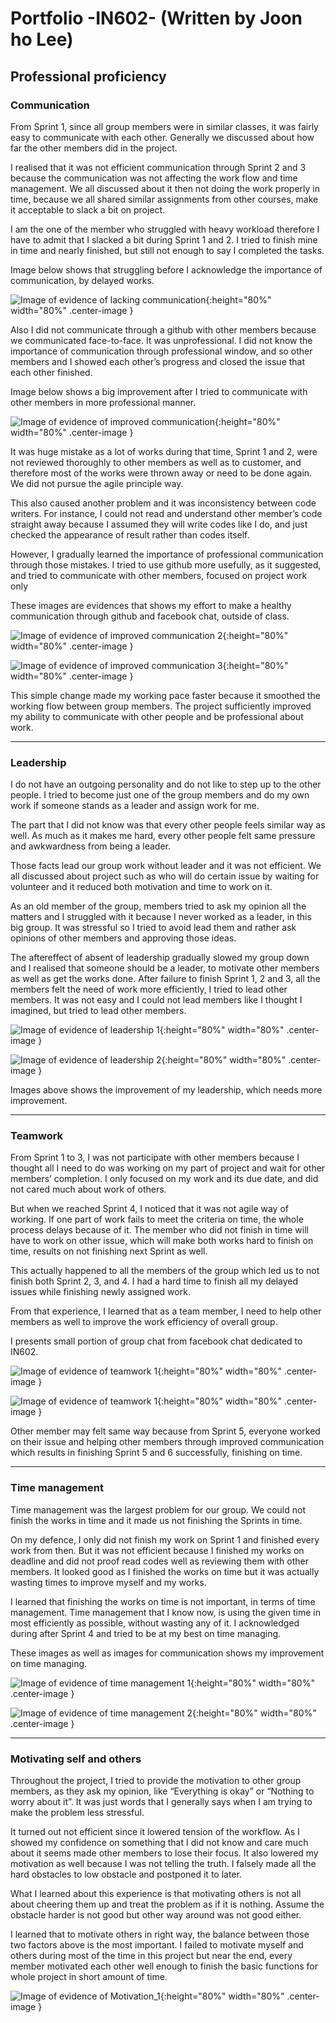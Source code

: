 # Portfolio -IN602- (Written by Joon ho Lee)


## Professional proficiency


### Communication
From Sprint 1, since all group members were in similar classes, it was fairly easy to communicate with each other. Generally we discussed about how far the other members did in the project.

I realised that it was not efficient communication through Sprint 2 and 3 because the communication was not affecting the work flow and time management. We all discussed about it then not doing the work properly in time, because we all shared similar assignments from other courses, make it acceptable to slack a bit on project.

I am the one of the member who struggled with heavy workload therefore I have to admit that I slacked a bit during Sprint 1 and 2. I tried to finish mine in time and nearly finished, but still not enough to say I completed the tasks.

Image below shows that struggling before I acknowledge the importance of communication, by delayed works.

![Image of evidence of lacking communication](/Images/Communication_1.PNG){:height="80%" width="80%" .center-image }

Also I did not communicate through a github with other members because we communicated face-to-face. It was unprofessional. I did not know the importance of communication through professional window, and so other members and I showed each other’s progress and closed the issue that each other finished.

Image below shows a big improvement after I tried to communicate with other members in more professional manner.

![Image of evidence of improved communication](/Images/Communication_2.PNG){:height="80%" width="80%" .center-image }

It was huge mistake as a lot of works during that time, Sprint 1 and 2, were not reviewed thoroughly to other members as well as to customer, and therefore most of the works were thrown away or need to be done again. We did not pursue the agile principle way. 

This also caused another problem and it was inconsistency between code writers. For instance, I could not read and understand other member’s code straight away because I assumed they will write codes like I do, and just checked the appearance of result rather than codes itself.

However, I gradually learned the importance of professional communication through those mistakes. I tried to use github more usefully, as it suggested, and tried to communicate with other members, focused on project work only

These images are evidences that shows my effort to make a healthy communication through github and facebook chat, outside of class.

![Image of evidence of improved communication 2](/Images/Communication_3.PNG){:height="80%" width="80%" .center-image }

![Image of evidence of improved communication 3](/Images/Communication_4.PNG){:height="80%" width="80%" .center-image }

This simple change made my working pace faster because it smoothed the working flow between group members. The project sufficiently improved my ability to communicate with other people and be professional about work.
* * *
### Leadership

I do not have an outgoing personality and do not like to step up to the other people. I tried to become just one of the group members and do my own work if someone stands as a leader and assign work for me.

The part that I did not know was that every other people feels similar way as well. As much as it makes me hard, every other people felt same pressure and awkwardness from being a leader.

Those facts lead our group work without leader and it was not efficient. We all discussed about project such as who will do certain issue by waiting for volunteer and it reduced both motivation and time to work on it.

As an old member of the group, members tried to ask my opinion all the matters and I struggled with it because I never worked as a leader, in this big group. It was stressful so I tried to avoid lead them and rather ask opinions of other members and approving those ideas.

The aftereffect of absent of leadership gradually slowed my group down and I realised that someone should be a leader, to motivate other members as well as get the works done. After failure to finish Sprint 1, 2 and 3, all the members felt the need of work more efficiently, I tried to lead other members. It was not easy and I could not lead members like I thought I imagined, but tried to lead other members.

![Image of evidence of leadership 1](/Images/Leadership_1.PNG){:height="80%" width="80%" .center-image }

![Image of evidence of leadership 2](/Images/Leadership_2.PNG){:height="80%" width="80%" .center-image }

Images above shows the improvement of my leadership, which needs more improvement.
* * *
### Teamwork
From Sprint 1 to 3, I was not participate with other members because I thought all I need to do was working on my part of project and wait for other members’ completion. I only focused on my work and its due date, and did not cared much about work of others.

But when we reached Sprint 4, I noticed that it was not agile way of working. If one part of work fails to meet the criteria on time, the whole process delays because of it. The member who did not finish in time will have to work on other issue, which will make both works hard to finish on time, results on not finishing next Sprint as well.

This actually happened to all the members of the group which led us to not finish both Sprint 2, 3, and 4. I had a hard time to finish all my delayed issues while finishing newly assigned work.

From that experience, I learned that as a team member, I need to help other members as well to improve the work efficiency of overall group.

I presents small portion of group chat from facebook chat dedicated to IN602.

![Image of evidence of teamwork 1](/Images/Teamwork_1.PNG){:height="80%" width="80%" .center-image }

![Image of evidence of teamwork 1](/Images/Teamwork_2.PNG){:height="80%" width="80%" .center-image }

Other member may felt same way because from Sprint 5, everyone worked on their issue and helping other members through improved communication which results in finishing Sprint 5 and 6 successfully, finishing on time.
* * *
### Time management

Time management was the largest problem for our group. We could not finish the works in time and it made us not finishing the Sprints in time.

On my defence, I only did not finish my work on Sprint 1 and finished every work from then.
But it was not efficient because I finished my works on deadline and did not proof read codes well as reviewing them with other members. It looked good as I finished the works on time but it was actually wasting times to improve myself and my works.

I learned that finishing the works on time is not important, in terms of time management. Time management that I know now, is using the given time in most efficiently as possible, without wasting any of it. I acknowledged during after Sprint 4 and tried to be at my best on time managing.

These images as well as images for communication shows my improvement on time managing.

![Image of evidence of time management 1](/Images/TimeManagement_1.PNG){:height="80%" width="80%" .center-image }

![Image of evidence of time management 2](/Images/TimeManagement_2.PNG){:height="80%" width="80%" .center-image }
* * *
### Motivating self and others
Throughout the project, I tried to provide the motivation to other group members, as they ask my opinion, like “Everything is okay” or “Nothing to worry about it”. It was just words that I generally says when I am trying to make the problem less stressful.

It turned out not efficient since it lowered tension of the workflow. As I showed my confidence on something that I did not know and care much about it seems made other members to lose their focus. It also lowered my motivation as well because I was not telling the truth. I falsely made all the hard obstacles to low obstacle and postponed it to later.

What I learned about this experience is that motivating others is not all about cheering them up and treat the problem as if it is nothing. Assume the obstacle harder is not good but other way around was not good either.

I learned that to motivate others in right way, the balance between those two factors above is the most important. I failed to motivate myself and others during most of the time in this project but near the end, every member motivated each other well enough to finish the basic functions for whole project in short amount of time.

![Image of evidence of Motivation_1](/Images/Motivation_1.PNG){:height="80%" width="80%" .center-image }

